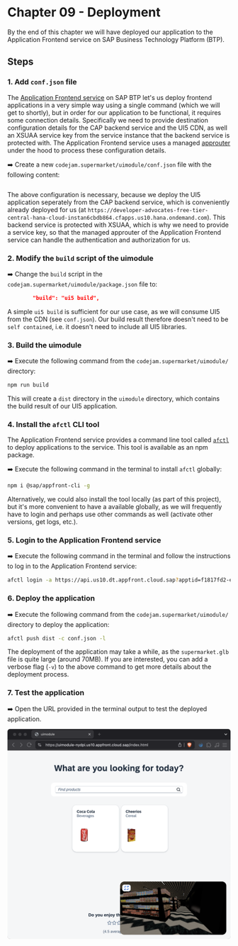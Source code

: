 # Chapter 09 - Deployment

By the end of this chapter we will have deployed our application to the Application Frontend service on SAP Business Technology Platform (BTP).

## Steps

### 1. Add `conf.json` file

The [Application Frontend service](https://help.sap.com/docs/application-frontend-service/application-frontend-service/what-is-application-frontend-service) on SAP BTP let's us deploy frontend applications in a very simple way using a single command (which we will get to shortly), but in order for our application to be functional, it requires some connection details. Specifically we need to provide destination configuration details for the CAP backend service and the UI5 CDN, as well an XSUAA service key from the service instance that the backend service is protected with. The Application Frontend service uses a managed [approuter](https://www.npmjs.com/package/@sap/approuter) under the hood to process these configuration details.

➡️ Create a new `codejam.supermarket/uimodule/conf.json` file with the following content:

```json

```

The above configuration is necessary, because we deploy the UI5 application seperately from the CAP backend service, which is conveniently already deployed for us (at `https://developer-advocates-free-tier-central-hana-cloud-instan6cbdb864.cfapps.us10.hana.ondemand.com`). This backend service is protected with XSUAA, which is why we need to provide a service key, so that the managed approuter of the Application Frontend service can handle the authentication and authorization for us.

### 2. Modify the `build` script of the uimodule

➡️ Change the `build` script in the `codejam.supermarket/uimodule/package.json` file to:

```json
		"build": "ui5 build",
```

A simple `ui5 build` is sufficient for our use case, as we will consume UI5 from the CDN (see `conf.json`). Our build result therefore doesn't need to be `self contained`, i.e. it doesn't need to include all UI5 libraries.

### 3. Build the uimodule

➡️ Execute the following command from the `codejam.supermarket/uimodule/` directory:

```bash
npm run build
```

This will create a `dist` directory in the `uimodule` directory, which contains the build result of our UI5 application.

### 4. Install the `afctl` CLI tool

The Application Frontend service provides a command line tool called [`afctl`](https://www.npmjs.com/package/@sap/appfront-cli) to deploy applications to the service. This tool is available as an npm package.

➡️ Execute the following command in the terminal to install `afctl` globally:

```bash
npm i @sap/appfront-cli -g
```

Alternatively, we could also install the tool locally (as part of this project), but it's more convenient to have a available globally, as we will frequently have to login and perhaps use other commands as well (activate other versions, get logs, etc.).

### 5. Login to the Application Frontend service

➡️ Execute the following command in the terminal and follow the instructions to log in to the Application Frontend service:

```bash
afctl login -a https://api.us10.dt.appfront.cloud.sap?apptid=f1817fd2-ea17-40b6-9e78-21248300aae4 --sso
```

### 6. Deploy the application

➡️ Execute the following command from the `codejam.supermarket/uimodule/` directory to deploy the application:

```bash
afctl push dist -c conf.json -l
```

The deployment of the application may take a while, as the `supermarket.glb` file is quite large (around 70MB). If you are interested, you can add a verbose flag (`-v`) to the above command to get more details about the deployment process.

### 7. Test the application

➡️ Open the URL provided in the terminal output to test the deployed application.

![application](./application.png)
